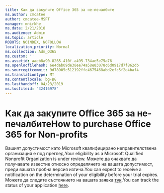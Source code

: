 ```yaml
---
title: Как да закупите Office 365 за не-печалбите
ms.author: cmcatee
author: cmcatee-MSFT
manager: mnirkhe
ms.date: 2/21/2018
ms.audience: Admin
ms.topic: article
ROBOTS: NOINDEX, NOFOLLOW
localization_priority: Normal
ms.collection: Adm_O365
ms.custom: ''
ms.assetid: aaeb8a90-8265-410f-a495-734ae5e75a76
ms.openlocfilehash: 6e4dab09de38ee74a58e83078c6d0917d7f862db
ms.sourcegitcommit: 9d78905c512192ffc4675468abd2efc5f2e4baf4
ms.translationtype: MT
ms.contentlocale: bg-BG
ms.lasthandoff: 04/23/2019
ms.locfileid: "32416978"
---
```

# <a name="how-to-purchase-office-365-for-non-profits"></a><span data-ttu-id="4914e-102">Как да закупите Office 365 за не-печалбите</span><span class="sxs-lookup"><span data-stu-id="4914e-102">How to purchase Office 365 for Non-profits</span></span>

<span data-ttu-id="4914e-103">Вашият допустимост като Microsoft квалифицирано неправителствена организация е под преглед.</span><span class="sxs-lookup"><span data-stu-id="4914e-103">Your eligibility as a Microsoft Qualified Nonprofit Organization is under review.</span></span> <span data-ttu-id="4914e-104">Можете да очаквате да получавате известие относно определянето на вашата допустимост, преди вашата пробна версия изтича.</span><span class="sxs-lookup"><span data-stu-id="4914e-104">You can expect to receive a notification on the determination of your eligibility before your trial expires.</span></span> <span data-ttu-id="4914e-105">Можете да следите състоянието на вашата заявка [тук](http://eligibilityweb.azurewebsites.net/).</span><span class="sxs-lookup"><span data-stu-id="4914e-105">You can track the status of your application [here](http://eligibilityweb.azurewebsites.net/).</span></span>
  

